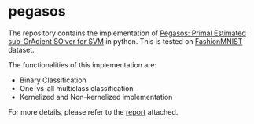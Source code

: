 # pegasos
The repository contains the implementation of [Pegasos: Primal Estimated sub-GrAdient SOlver for SVM](https://www.cs.huji.ac.il/~shais/papers/ShalevSiSrCo10.pdf) in python.
This is tested on [FashionMNIST](https://www.kaggle.com/zalando-research/fashionmnist) dataset.

The functionalities of this implementation are:
* Binary Classification
* One-vs-all multiclass classification
* Kernelized and Non-kernelized implementation

For more details, please refer to the [report](https://github.com/rnjtsh/pegasos-python/blob/master/Primal%20Estimated%20sub.pdf) attached.
